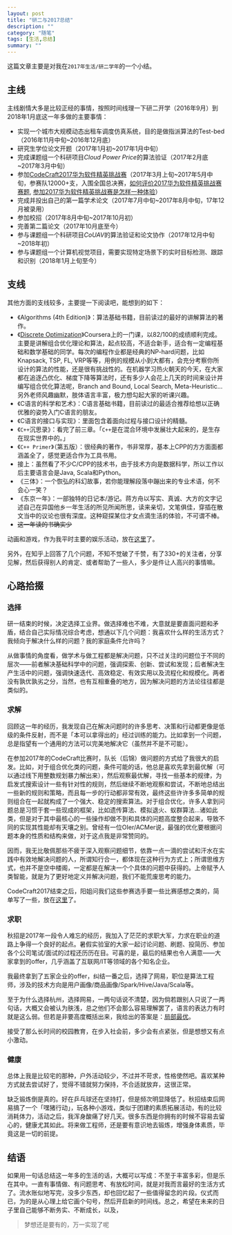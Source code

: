 ```yaml
---
layout: post
title: "研二与2017总结"
description: ""
category: "随笔"
tags: [生活,总结]
summary: ""
---
```


这篇文章主要是对我在`2017年生活/研二学年`的一个小结。

## 主线

主线剧情大多是比较正经的事情，按照时间线理一下研二开学（2016年9月）到2018年1月底这一年多做的主要事情：

- 实现一个城市大规模动态出租车调度仿真系统，目的是做指派算法的Test-bed（2016年11月中旬~2016年12月底）
- 研究生学位论文开题（2017年1月初~2017年1月中旬）
- 完成课题组一个科研项目*Cloud Power Price*的算法验证（2017年2月底~2017年3月中旬）
- 参加[CodeCraft2017华为软件精英挑战赛](http://codecraft.huawei.com/)（2017年3月上旬~2017年5月中旬，参赛队12000+支，入围全国总决赛，[如何评价2017华为软件精英挑战赛赛题](https://www.zhihu.com/question/56572612/answer/150337212), [参加2017华为软件精英挑战赛是怎样一种体验](https://www.zhihu.com/question/57212402/answer/319165612)）
- 完成并投出自己的第一篇学术论文（2017年7月中旬~2017年8月中旬，17年12月被录用）
- 参加校招（2017年8月中旬~2017年10月初）
- 完善第二篇论文（2017年10月底至今）
- 参与课题组一个科研项目*CoUAV*的算法验证和论文协作（2017年12月中旬~2018年初）
- 参与课题组一个计算机视觉项目，需要实现特定场景下的实时目标检测、跟踪和识别（2018年1月上旬至今）

## 支线

其他方面的支线较多，主要提一下阅读吧，能想到的如下：

- 《Algorithms (4th Edition)》：算法基础书籍，目前读过的最好的讲解算法的著作。
- 《[Discrete Optimization](https://www.coursera.org/learn/discrete-optimization)》Coursera上的一门课，以82/100的成绩顺利完成。主要是讲解组合优化理论和算法，起点较高，不适合新手，适合有一定编程基础和数学基础的同学。每次的编程作业都是经典的NP-hard问题，比如Knapsack, TSP, FL, VRP等等，用例的规模从小到大都有，会充分考察你所设计的算法的性能，还是很有挑战性的。在机器学习热火朝天的今天，在大家都在追逐凸优化、梯度下降等算法时，还有多少人会花上几天的时间来设计并编写组合优化算法呢，Branch and Bound, Local Search, Meta-Heuristic...另外老师风趣幽默，肢体语言丰富，极力想勾起大家的听课兴趣。
- 《C语言的科学和艺术》：C语言基础书籍，目前读过的最适合推荐给想以正确优雅的姿势入门C语言的朋友。
- 《C语言的接口与实现》：里面包含着面向过程与接口设计的精髓。
- 《`C++`沉思录》：看完了前三章。「`C++`是在混合环境中发展壮大起来的，是生存在现实世界中的。」
- 《`C++ Primer`》（第五版）：很经典的著作，书非常厚，基本上CPP的方方面面都涵盖全了，感觉更适合作为工具书用。
- 接上：虽然看了不少C/CPP的技术书，由于技术方向是数据科学，所以工作以后主要语言会是Java, Scala和Python。
- 《三体》：一个恢弘的科幻故事，若你能理解段落中蹦出来的专业术语，何不会心一笑？
- 《东京一年》：一部独特的日记本/游记。蒋方舟以写实、真诚、大方的文字记述自己在异国他乡一年生活的所见所闻所思，读来亲切，文笔俱佳，穿插在散文当中的议论也很有深度。这种窥探某位才女点滴生活的体验，不可谓不棒。
- ~~这一年读的书确实少~~

动画和游戏，作为我平时主要的娱乐活动，放在[这里](http://ihuafan.com/%E9%9A%8F%E7%AC%94/summary-of-acg-in-2017)了。

另外，在知乎上回答了几个问题，不知不觉破了千赞，有了330+的关注者，分享见解，然后获得别人的肯定、或者帮助了一些人，多少是件让人高兴的事情嘛。


## 心路拾掇
### 选择
研一结束的时候，决定选择工业界。做选择难也不难，大意就是要直面问题和矛盾，结合自己实际情况综合考虑，想通以下几个问题：我喜欢什么样的生活方式？我倾向于解决什么样的问题？我的家庭条件允许吗？

从做事情的角度看，做学术与做工程都是解决问题，只不过关注的问题位于不同的层次——前者解决基础科学中的问题，强调探索、创新、尝试和发现；后者解决生产生活中的问题，强调快速迭代、高效稳定、有效实用以及流程化和规模化。两者没有孰优孰劣之分，当然，也有互相重叠的地方，因为解决问题的方法论往往都是类似的。

### 求解
回顾这一年的经历，我发现自己在解决问题时的许多思考、决策和行动都更像是低级的条件反射，而不是「本可以拿得出的」经过训练的能力。比如拿到一个问题，总是指望有一个通用的方法可以完美地解决它（虽然并不是不可能）。

在参加2017年的CodeCraft比赛时，队长（后锦）做问题的方式给了我很大的启发。比如，对于组合优化类的问题，条件可能的话，他总是喜欢先拿到最优解（可以通过线下用整数规划暴力解出来），然后观察最优解，寻找一些基本的规律，为启发式搜索设计一些有针对性的规则，然后继续不断地观察和尝试，不断地总结出一些新的规则和策略，而且每一步的行动都非常有效，最终这些许许多多简单的规则组合在一起就构成了一个强大、稳定的搜索算法。对于组合优化，许多人拿到问题总是习惯于套一些现成的框架，比如遗传算法、模拟退火、蚁群算法...诸如此类，但是对于其中最核心的一些操作却做不到和具体的问题高度整合起来，导致不同的实现其性能却有天壤之别。曾经有一位OIer/ACMer说，最强的优化要根据问题本身的性质和结构来做，对于这点我是非常赞同的。

因而，我无比敬佩那些不疲于深入观察问题细节，依靠一点一滴的尝试和汗水在实践中有效地解决问题的人，所谓知行合一，都体现在这种行为方式上；所谓思维方式，也并不是空中楼阁，一定都是在解决一个个具体的问题中获得的。上帝赋予人类智能，就是为了更好地定义并解决问题，我们不能荒废思考的能力。

CodeCraft2017结束之后，阳姐问我们这些参赛选手要一些比赛感想之类的，简单写了一些，放在[这里](http://note.youdao.com/noteshare?id=1d0b099e53423d9db606f279a011d55a)了。

### 求职
秋招是2017年一段令人难忘的经历，我加入了茫茫的求职大军，力求在职业的道路上争得一个良好的起点。暑假实验室的大家一起讨论问题、刷题、投简历、参加各个公司笔试/面试的过程还历历在目。可喜的是，最后的结果也令人满意——大家拿到的offer，几乎涵盖了互联网/IT等领域的各个知名企业。

我最终拿到了五家企业的offer，纠结一番之后，选择了网易，职位是算法工程师，涉及的技术方向是用户画像/商品画像/Spark/Hive/Java/Scala等。

至于为什么选择杭州，选择网易，一两句话说不清楚，因为倘若跟别人只说了一两句话，大概又会被认为肤浅，总之他们不会那么容易理解罢了，语言的表达力有时就是这么弱。但若是非要高度概括出来，我给出的答案是：[局部最优](https://baike.baidu.com/item/%E5%B1%80%E9%83%A8%E6%9C%80%E4%BC%98/20861145?fr=aladdin)。

接受了那么长时间的校园教育，在步入社会前，多少会有点紧张，但是想想又有点小激动。

### 健康
总体上我是比较宅的那种，户外活动较少，不过并不苛求，性格使然吧。喜欢某种方式就去尝试好了，觉得不错就努力保持，不合适就放弃，这很正常。

缺乏锻炼倒是真的。好在乒乓球还在坚持打，但是频次明显降低了。秋招结束后网易搞了一个「嘿猪行动」，玩各种小游戏，类似于团建的素质拓展活动，有的比较消耗体力，活动之后，我浑身酸痛了好几天。很多东西是你拥有的时候不容易去留心的，健康尤其如此。将来做工程师，还是要有意识地去锻炼，增强身体素质，毕竟这是一切的前提。

## 结语

如果用一句话总结这一年多的生活的话，大概可以写成：不至于丰富多彩，但是乐在其中。一直有事情做、有问题思考、有放松时间，就是对我而言最好的生活方式了。流水账似地写完，没多少东西，却也回忆起了一些值得留念的片段。仪式而已，为的是从心理上给它画个句号，然后开启新的时间线。总之，希望在未来的日子里自己能够不断务实、不断成长，以及，

> 梦想还是要有的，万一实现了呢

